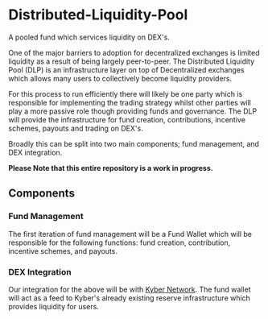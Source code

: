 # Distributed-Liquidity-Pool
A pooled fund which services liquidity on DEX's.

One of the major barriers to adoption for decentralized exchanges is limited liquidity as a result of being largely peer-to-peer. The Distributed Liquidity Pool (DLP) is an infrastructure layer on top of Decentralized exchanges which allows many users to collectively become liquidity providers.

For this process to run efficiently there will likely be one party which is responsible for implementing the trading strategy whilst other parties will play a more passive role though providing funds and governance. The DLP will provide the infrastructure for fund creation, contributions, incentive schemes, payouts and trading on DEX's.

Broadly this can be split into two main components; fund management, and DEX integration.

**Please Note that this entire repository is a work in progress.** 

## Components

### Fund Management
The first iteration of fund management will be a Fund Wallet which will be responsible for the following functions: fund creation, contribution, incentive schemes, and payouts.

### DEX Integration
Our integration for the above will be with [Kyber Network](https://kyber.network/). The fund wallet will act as a feed to Kyber's already existing reserve infrastructure which provides liquidity for users.

